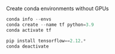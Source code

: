 Create conda environments without GPUs

``` Python
conda info --envs
conda create --name tf python=3.9
conda activate tf
```

``` Python
pip install tensorflow==2.12.*
conda deactivate
```
